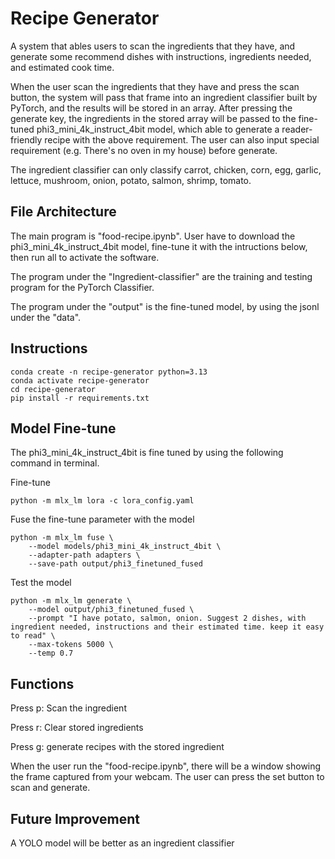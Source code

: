 # Recipe Generator

A system that ables users to scan the ingredients that they have, and generate some recommend dishes with instructions, ingredients needed, and estimated cook time.

When the user scan the ingredients that they have and press the scan button, the system will pass that frame into an ingredient classifier built by PyTorch, and the results will be stored in an array. After pressing the generate key, the ingredients in the stored array will be passed to the fine-tuned phi3_mini_4k_instruct_4bit model, which able to generate a reader-friendly recipe with the above requirement. The user can also input special requirement (e.g. There's no oven in my house) before generate.

The ingredient classifier can only classify carrot, chicken, corn, egg, garlic, lettuce, mushroom, onion, potato, salmon, shrimp, tomato.

## File Architecture
The main program is "food-recipe.ipynb". User have to download the  phi3_mini_4k_instruct_4bit model, fine-tune it with the intructions below, then run all to activate the software.

The program under the "Ingredient-classifier" are the training and testing program for the PyTorch Classifier.

The program under the "output" is the fine-tuned model, by using the jsonl under the "data".

## Instructions
``` 
conda create -n recipe-generator python=3.13
conda activate recipe-generator
cd recipe-generator
pip install -r requirements.txt
```

## Model Fine-tune
The phi3_mini_4k_instruct_4bit is fine tuned by using the following command in terminal. 

Fine-tune
```
python -m mlx_lm lora -c lora_config.yaml
```

Fuse the fine-tune parameter with the model
```
python -m mlx_lm fuse \
    --model models/phi3_mini_4k_instruct_4bit \
    --adapter-path adapters \
    --save-path output/phi3_finetuned_fused
```
Test the model
```
python -m mlx_lm generate \
    --model output/phi3_finetuned_fused \
    --prompt "I have potato, salmon, onion. Suggest 2 dishes, with ingredient needed, instructions and their estimated time. keep it easy to read" \
    --max-tokens 5000 \
    --temp 0.7
```

## Functions

Press p: Scan the ingredient

Press r: Clear stored ingredients

Press g: generate recipes with the stored ingredient

When the user run the "food-recipe.ipynb", there will be a window showing the frame captured from your webcam. The user can press the set button to scan and generate.

## Future Improvement

A YOLO model will be better as an ingredient classifier